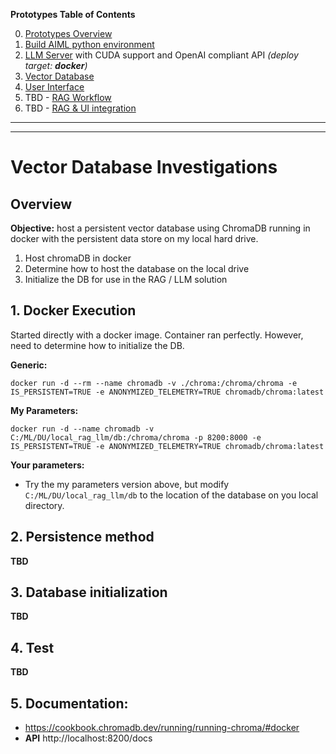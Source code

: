 **Prototypes Table of Contents**

0. [Prototypes Overview](../README.md)
1. [Build AIML python environment](../1-build-env/README.md)
2. [LLM Server](../2-llm-server/README.md) with CUDA support and OpenAI compliant API *(deploy target: **docker**)*
3. [Vector Database](../3-vectorDB/README.md)
4. [User Interface](../4-user-interface/README.md)
5. TBD - [RAG Workflow](../5-rag-workflow/README.md)
6. TBD - [RAG & UI integration](../6-rag-ui-integration/README.md)

---------
---------

# Vector Database Investigations

## Overview

**Objective:** host a persistent vector database using ChromaDB running in docker with the persistent data store on my local hard drive.

1. Host chromaDB in docker
2. Determine how to host the database on the local drive
3. Initialize the DB for use in the RAG / LLM solution

## 1. Docker Execution

Started directly with a docker image.  Container ran perfectly.  However, need to determine how to initialize the DB.

**Generic:**

`docker run -d --rm --name chromadb -v ./chroma:/chroma/chroma -e IS_PERSISTENT=TRUE -e ANONYMIZED_TELEMETRY=TRUE chromadb/chroma:latest`

**My Parameters:**

`docker run -d --name chromadb -v C:/ML/DU/local_rag_llm/db:/chroma/chroma -p 8200:8000 -e IS_PERSISTENT=TRUE -e ANONYMIZED_TELEMETRY=TRUE chromadb/chroma:latest`

**Your parameters:**

- Try the my parameters version above, but modify `C:/ML/DU/local_rag_llm/db` to the location of the database on you local directory.

## 2. Persistence method

**TBD**


## 3. Database initialization

**TBD**

## 4. Test

**TBD**

## 5. Documentation:

- https://cookbook.chromadb.dev/running/running-chroma/#docker
- **API** http://localhost:8200/docs

